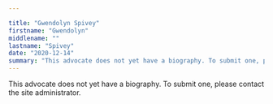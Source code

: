 ```yaml
---

title: "Gwendolyn Spivey"
firstname: "Gwendolyn"
middlename: ""
lastname: "Spivey"
date: "2020-12-14"
summary: "This advocate does not yet have a biography. To submit one, please contact the site administrator."
---
```

This advocate does not yet have a biography. To submit one, please contact the site administrator.

